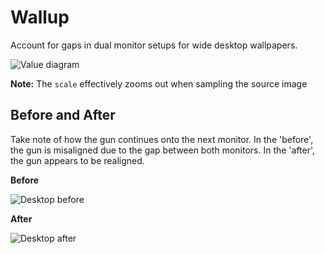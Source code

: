# Wallup

Account for gaps in dual monitor setups for wide desktop wallpapers.

![Value diagram](https://i.imgur.com/BvmaMhn.jpg)

**Note:** The `scale` effectively zooms out when sampling the source image 

## Before and After

Take note of how the gun continues onto the next monitor. In the 'before', the gun is misaligned due to the gap between both monitors. In the 'after', the gun appears to be realigned.

**Before**

![Desktop before](https://i.imgur.com/H4gjOvZ.jpg)

**After**

![ Desktop after](https://i.imgur.com/JaYpdiS.jpg)
